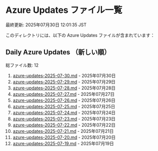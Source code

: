 # Azure Updates ファイル一覧

最終更新: 2025年07月30日 12:01:35 JST

このディレクトリには、以下の Azure Updates ファイルが含まれています：

## Daily Azure Updates （新しい順）

総ファイル数: 12

1. [azure-updates-2025-07-30.md](./azure-updates-2025-07-30.md) - 2025年07月30日
2. [azure-updates-2025-07-29.md](./azure-updates-2025-07-29.md) - 2025年07月29日
3. [azure-updates-2025-07-28.md](./azure-updates-2025-07-28.md) - 2025年07月28日
4. [azure-updates-2025-07-27.md](./azure-updates-2025-07-27.md) - 2025年07月27日
5. [azure-updates-2025-07-26.md](./azure-updates-2025-07-26.md) - 2025年07月26日
6. [azure-updates-2025-07-25.md](./azure-updates-2025-07-25.md) - 2025年07月25日
7. [azure-updates-2025-07-24.md](./azure-updates-2025-07-24.md) - 2025年07月24日
8. [azure-updates-2025-07-23.md](./azure-updates-2025-07-23.md) - 2025年07月23日
9. [azure-updates-2025-07-22.md](./azure-updates-2025-07-22.md) - 2025年07月22日
10. [azure-updates-2025-07-21.md](./azure-updates-2025-07-21.md) - 2025年07月21日
11. [azure-updates-2025-07-20.md](./azure-updates-2025-07-20.md) - 2025年07月20日
12. [azure-updates-2025-07-19.md](./azure-updates-2025-07-19.md) - 2025年07月19日
